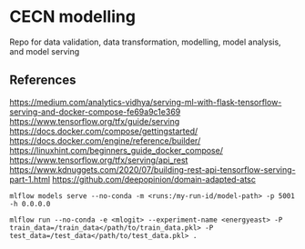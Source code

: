 # CECN modelling

Repo for data validation, data transformation, modelling, model analysis, and model serving

## References
https://medium.com/analytics-vidhya/serving-ml-with-flask-tensorflow-serving-and-docker-compose-fe69a9c1e369
https://www.tensorflow.org/tfx/guide/serving
https://docs.docker.com/compose/gettingstarted/
https://docs.docker.com/engine/reference/builder/
https://linuxhint.com/beginners_guide_docker_compose/
https://www.tensorflow.org/tfx/serving/api_rest
https://www.kdnuggets.com/2020/07/building-rest-api-tensorflow-serving-part-1.html
https://github.com/deepopinion/domain-adapted-atsc

```shell script
mlflow models serve --no-conda -m <runs:/my-run-id/model-path> -p 5001 -h 0.0.0.0 
```

```shell script
mlflow run --no-conda -e <mlogit> --experiment-name <energyeast> -P train_data=/train_data</path/to/train_data.pkl> -P test_data=/test_data</path/to/test_data.pkl> .
```
